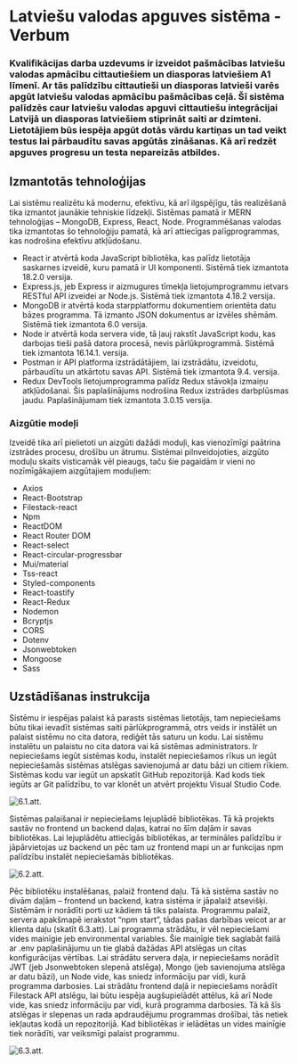 # Latviešu valodas apguves sistēma - Verbum
### Kvalifikācijas darba uzdevums ir izveidot pašmācības latviešu valodas apmācību cittautiešiem un diasporas latviešiem A1 līmenī. Ar tās palīdzību cittautieši un diasporas latvieši varēs apgūt latviešu valodas apmācību pašmācības ceļā. Šī sistēma palīdzēs caur latviešu valodas apguvi cittautiešu integrācijai Latvijā un diasporas latviešiem stiprināt saiti ar dzimteni. Lietotājiem būs iespēja apgūt dotās vārdu kartiņas un tad veikt testus lai pārbaudītu savas apgūtās zināšanas. Kā arī redzēt apguves progresu un testa nepareizās atbildes.


## Izmantotās tehnoloģijas
Lai sistēmu realizētu kā modernu, efektīvu, kā arī ilgspējīgu, tās realizēšanā tika izmantot jaunākie tehniskie līdzekļi. Sistēmas pamatā ir MERN tehnoloģijas – MongoDB, Express, React, Node. Programmēšanas valodas tika izmantotas šo tehnoloģiju pamatā, kā arī attiecīgas palīgprogrammas, kas nodrošina efektīvu atkļūdošanu. 
- React ir atvērtā koda JavaScript bibliotēka, kas palīdz lietotāja saskarnes izveidē, kuru pamatā ir UI komponenti. Sistēmā tiek izmantota 18.2.0 versija.
- Express.js, jeb Express ir aizmugures tīmekļa lietojumprogrammu ietvars RESTful API izveidei ar Node.js. Sistēmā tiek izmantota 4.18.2 versija.
- MongoDB ir atvērtā koda starpplatformu dokumentiem orientēta datu bāzes programma. Tā izmanto JSON dokumentus ar izvēles shēmām. Sistēmā tiek izmantota 6.0 versija.
- Node ir atvērtā koda servera vide, tā ļauj rakstīt JavaScript kodu, kas darbojas tieši pašā datora procesā, nevis pārlūkprogrammā. Sistēmā tiek izmantota 16.14.1. versija.
- Postman ir API platforma izstrādātājiem, lai izstrādātu, izveidotu, pārbaudītu un atkārtotu savas API. Sistēmā tiek izmantota 9.4. versija.
- Redux DevTools lietojumprogramma palīdz Redux stāvokļa izmaiņu atkļūdošanai. Šis paplašinājums nodrošina Redux izstrādes darbplūsmas jaudu. Paplašinājumam tiek izmantota 3.0.15 versija.

### Aizgūtie modeļi
Izveidē tika arī pielietoti un aizgūti dažādi moduļi, kas vienozīmīgi paātrina izstrādes procesu, drošību un ātrumu. Sistēmai pilnveidojoties, aizgūto moduļu skaits visticamāk vēl pieaugs, taču šie pagaidām ir vieni no nozīmīgākajiem aizgūtajiem moduļiem:

- Axios
- React-Bootstrap
- Filestack-react
- Npm
- ReactDOM
- React Router DOM
- React-select
- React-circular-progressbar
- Mui/material
- Tss-react
- Styled-components
- React-toastify
- React-Redux
- Nodemon
- Bcryptjs
- CORS
- Dotenv
- Jsonwebtoken
- Mongoose
- Sass

## Uzstādīšanas instrukcija
Sistēmu ir iespējas palaist kā parasts sistēmas lietotājs, tam nepieciešams būtu tikai ievadīt sistēmas saiti pārlūkprogrammā, otrs veids ir instālēt un palaist sistēmu no cita datora, rediģēt tās saturu un kodu.
Lai sistēmu instalētu un palaistu no cita datora vai kā sistēmas administrators. Ir nepieciešams iegūt sistēmas kodu, instalēt nepieciešamos rīkus un iegūt nepieciešamās sistēmas atslēgas savienojumā ar datu bāzi un citiem rīkiem. Sistēmas kodu var iegūt un apskatīt GitHub repozitorijā. Kad kods tiek iegūts ar Git palīdzību, to var klonēt un atvērt projektu Visual Studio Code.

![6.1.att.](https://cdn.filestackcontent.com/KClmSZqwR1ewZrQ0xOb9)
 
Sistēmas palaišanai ir nepieciešams lejuplādē bibliotēkas. Tā kā projekts sastāv no frontend un backend daļas, katrai no šīm daļām ir savas bibliotēkas. Lai lejuplādētu attiecīgās bibliotēkas, ar termināles palīdzību ir jāpārvietojas uz backend un pēc tam uz frontend mapi un ar funkcijas npm palīdzību instalēt nepieciešamās bibliotēkas.

![6.2.att.](https://cdn.filestackcontent.com/WUtQ9XnxSd2acwmPB3WM)

Pēc bibliotēku instalēšanas, palaiž frontend daļu. Tā kā sistēma sastāv no divām daļām – frontend un backend, katra sistēma ir jāpalaiž atsevišķi. Sistēmām ir norādīti porti uz kādiem tā tiks palaista. Programmu palaiž, servera apakšmapē ierakstot “npm start”, tādas pašas darbības veicot ar ar klienta daļu (skatīt 6.3.att). Lai programma strādātu, ir vēl nepieciešami vides mainīgie jeb environmental variables. Šie mainīgie tiek saglabāt failā ar .env paplašinājumu un tie glabā dažādas API atslēgas un citas konfigurācijas vērtības. Lai strādātu servera daļa, ir nepieciešams norādīt JWT (jeb Jsonwebtoken slepenā atslēga), Mongo (jeb savienojuma atslēga ar datu bāzi), un Node vide, kas sniedz informāciju par vidi, kurā programma darbosies. Lai strādātu frontend daļā ir nepieciešams norādīt Filestack API atslēgu, lai būtu iespēja augšupielādēt attēlus, kā arī Node vide, kas sniedz informāciju par vidi, kurā programma darbosies. Tā kā šīs atslēgas ir slepenas un rada apdraudējumu programmas drošībai, tās netiek iekļautas kodā un repozitorijā.
Kad bibliotēkas ir ielādētas un vides mainīgie tiek norādīti, var veiksmīgi palaist programmu.

![6.3.att.](https://cdn.filestackcontent.com/J9X72hK2S2WeXrQz5vw5)
